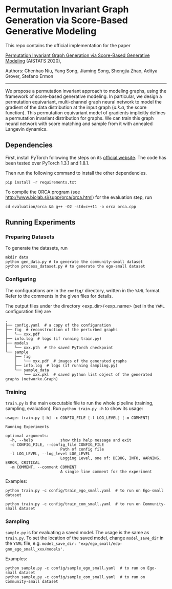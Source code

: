 # Permutation Invariant Graph Generation via Score-Based Generative Modeling

This repo contains the official implementation for the paper 

[Permutation Invariant Graph Generation via Score-Based Generative Modeling](http://proceedings.mlr.press/v108/niu20a) (AISTATS 2020),

Authors: Chenhao Niu, Yang Song, Jiaming Song, Shengjia Zhao, Aditya Grover, Stefano Ermon 

-------------------------------------------------------------------------------------
We propose a permutation invariant approach to modeling graphs, using the framework of score-based generative modeling. In particular, we design a permutation equivariant, multi-channel graph neural network to model the gradient of the data distribution at the input graph (_a.k.a_, the score function). This permutation equivariant model of gradients implicitly defines a permutation invariant distribution for graphs. We can train this graph neural network with score matching and sample from it with annealed Langevin dynamics.

## Dependencies

First, install PyTorch following the steps on its [official website](https://pytorch.org/). The code has been tested over PyTorch 1.3.1 and 1.8.1.

Then run the following command to install the other dependencies.

```shell
pip install -r requirements.txt
```

To compile the ORCA program (see http://www.biolab.si/supp/orca/orca.html) for the evaluation step, run

```shell
cd evaluation/orca && g++ -O2 -std=c++11 -o orca orca.cpp
```

## Running Experiments

### Preparing Datasets

To generate the datasets, run

```shell
mkdir data
python gen_data.py # to generate the community-small dataset
python process_dataset.py # to generate the ego-small dataset
```

### Configuring

The configurations are in the `config/` directory, written in the `YAML`  format. Refer to the comments in the given files for details. 

The output files under the directory <exp_dir>/<exp_name> (set in the `YAML` configuration file) are

```shell
.
├── config.yaml  # a copy of the configuration 
├── fig  # reconstruction of the perturbed graphs
│   └── xxx.pdf
├── info.log  # logs (if running train.py)
├── models  
│   └── xxx.pth  # the saved PyTorch checkpoint
└── sample
    ├── fig
    │   └── xxx.pdf  # images of the generated graphs
    ├── info.log  # logs (if running sampling.py)
    └── sample_data
        └── xxx.pkl  # saved python list object of the generated graphs (networkx.Graph)
```

### Training

`train.py` is the main executable file to run the whole pipeline (training, sampling, evaluation). Run `python train.py -h`  to show its usage:

``` text
usage: train.py [-h] -c CONFIG_FILE [-l LOG_LEVEL] [-m COMMENT]

Running Experiments

optional arguments:
  -h, --help            show this help message and exit
  -c CONFIG_FILE, --config_file CONFIG_FILE
                        Path of config file
  -l LOG_LEVEL, --log_level LOG_LEVEL
                        Logging Level, one of: DEBUG, INFO, WARNING, ERROR, CRITICAL
  -m COMMENT, --comment COMMENT
                        A single line comment for the experiment
```

Examples:

```shell
python train.py -c config/train_ego_small.yaml  # to run on Ego-small dataset

python train.py -c config/train_com_small.yaml  # to run on Community-small dataset
```

### Sampling 

`sample.py` is for evaluating a saved model. The usage is the same as `train.py`. To set the location of the saved model, change `model_save_dir` in the `YAML` file, e.g. `model_save_dir: 'exp/ego_small/edp-gnn_ego_small_xxx/models'`.

Examples:

```shell
python sample.py -c config/sample_ego_small.yaml  # to run on Ego-small dataset
python sample.py -c config/sample_com_small.yaml  # to run on Community-small dataset
```


